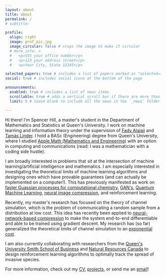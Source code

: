 ```yaml
---
layout: about
title: about
permalink: /
# subtitle: 

profile:
  align: right
  image: prof_pic.jpg
  image_circular: false # crops the image to make it circular
  # more_info: >
  #   <p>555 your office number</p>
  #   <p>123 your address street</p>
  #   <p>Your City, State 12345</p>

selected_papers: true # includes a list of papers marked as "selected={true}"
social: true # includes social icons at the bottom of the page

announcements:
  enabled: true # includes a list of news items
  scrollable: true # adds a vertical scroll bar if there are more than 3 news items
  limit: 5 # leave blank to include all the news in the `_news` folder

---
```

Hi there! I'm Spencer Hill, a master's student in the Department of Mathematics and Statistics at Queen's University. I work on machine learning and information theory under the supervision of [Fady Alajaji](https://mast.queensu.ca/~fady/) and [Tamás Linder](https://mast.queensu.ca/~linder/). I hold a BASc (Engineering) degree from Queen's University, where I studied [Apple Math (Mathematics and Engineering)](https://www.queensu.ca/mathstat/undergraduate/prospective-undergraduate/mthe) with an option in computing and communications (read: I was a mathematician with a coding side hustle). 

I am broadly interested in problems that sit at the intersection of machine learning/artificial intelligence and mathematics. I am especially interested in investigating the theoretical limits of machine learning algorithms and designing ones which have provable guarantees (and can actually be implemented on a computer!). This has previously manifested as work on [faster Guassian processes for computational chemistry](/publications/), [GAN's](/projects/), [Quantum Machine Learning](/projects/), [neural image compression](/projects/), and reinforcement learning.

Recently, my master's research has focused on the theory of channel simulation, which is the problem of communicating a random sample from a distribution at low cost. This idea has recently been applied to [neural-network-based compression](https://proceedings.neurips.cc/paper/2020/hash/ba053350fe56ed93e64b3e769062b680-Abstract.html) to make the system end-to-end differentiable and able to be trained using gradient descent. My research has (so far) generalized the theoretical limits of channel simulation to an [exponential cost](https://www.arxiv.org/abs/2506.12219). 

I am also currently collaborating with researchers from the [Queen's University Smith School of Business](https://www.juewang.ca/) and [Natural Resources Canada](https://cfs.nrcan.gc.ca/employees/read/dyemshan) to design reinforcement learning algorithms to optimally track the spread of invasive species. 

For more information, check out my <a href="/assets/pdf/Spencer%20Hill%20CV.pdf" target="_blank">CV</a>, [projects](/projects/), or send me an <a href="mailto:spencer.hill@queensu.ca">email</a>!